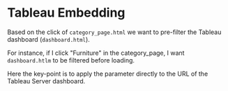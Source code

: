 # Tableau Embedding

Based on the click of `category_page.html` we want to pre-filter the Tableau dashboard (`dashboard.html`).

For instance, if I click "Furniture" in the category_page, I want `dashboard.htlm` to be filtered before loading.

Here the key-point is to apply the parameter directly to the URL of the Tableau Server dashboard.
